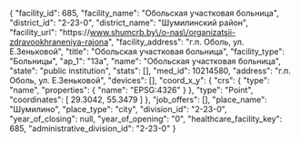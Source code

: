 {
    "facility_id": 685,
    "facility_name": "Обольская участковая больница",
    "district_id": "2-23-0",
    "district_name": "Шумилинский район",
    "facility_url": "https:\/\/www.shumcrb.by\/o-nas\/organizatsii-zdravookhraneniya-rajona",
    "facility_address": "г.п. Оболь, ул. Е.Зеньковой",
    "title": "Обольская участковая больница",
    "facility_type": "Больницы",
    "ap_1": "13а",
    "name": "Обольская участковая больница",
    "state": "public institution",
    "stats": [],
    "med_id": 10214580,
    "address": "г.п. Оболь, ул. Е.Зеньковой",
    "devices": [],
    "coord_x_y": {
        "crs": {
            "type": "name",
            "properties": {
                "name": "EPSG:4326"
            }
        },
        "type": "Point",
        "coordinates": [
            29.3042,
            55.3479
        ]
    },
    "job_offers": [],
    "place_name": "Шумилино",
    "place_type": "city",
    "division_id": "2-23-0",
    "year_of_closing": null,
    "year_of_opening": "0",
    "healthcare_facility_key": 685,
    "administrative_division_id": "2-23-0"
}